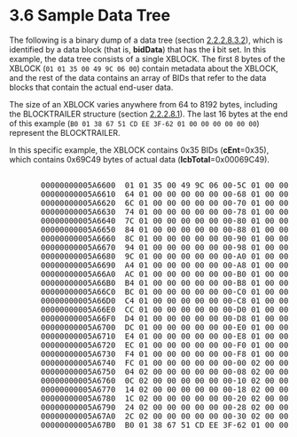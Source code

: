 <html dir="LTR" xmlns:mshelp="http://msdn.microsoft.com/mshelp" xmlns:ddue="http://ddue.schemas.microsoft.com/authoring/2003/5" xmlns:xlink="http://www.w3.org/1999/xlink" xmlns:tool="http://www.microsoft.com/tooltip">
    <head>
        <meta http-equiv="Content-Type" content="text/html; CHARSET=utf-8"></meta>
        <meta name="save" content="history"></meta>
        <title>3.6 Sample Data Tree</title>
        <xml>
            <mshelp:toctitle title="3.6 Sample Data Tree"></mshelp:toctitle>
            <mshelp:rltitle title="[MS-PST]: Sample Data Tree"></mshelp:rltitle>
            <mshelp:keyword index="A" term="c65f1100-6dde-4a41-8eaf-db907c9dbb8a"></mshelp:keyword>
            <mshelp:attr name="DCSext.ContentType" value="open specification"></mshelp:attr>
            <mshelp:attr name="AssetID" value="c65f1100-6dde-4a41-8eaf-db907c9dbb8a"></mshelp:attr>
            <mshelp:attr name="TopicType" value="kbRef"></mshelp:attr>
            <mshelp:attr name="DCSext.Title" value="[MS-PST]: Sample Data Tree" />
        </xml>
    </head>
    <body>
        <div id="header">
            <h1 class="heading">3.6 Sample Data Tree</h1>
        </div>
        <div id="mainSection">
            <div id="mainBody">
                <div id="allHistory" class="saveHistory"></div>
                <div id="sectionSection0" class="section" name="collapseableSection">
                    

<p>The following is a binary dump of a data tree (section <a href="45688317-46fb-4038-9ed3-b845d80bdabb.htm">2.2.2.8.3.2</a>), which is
identified by a data block (that is, <b>bidData</b>) that has the <b>i</b> bit
set. In this example, the data tree consists of a single XBLOCK. The first 8
bytes of the XBLOCK (<code>01 01 35 00 49 9C 06 00</code>)
contain metadata about the XBLOCK, and the rest of the data contains an array
of BIDs that refer to the data blocks that contain the actual end-user data. </p>

<p>The size of an XBLOCK varies anywhere from 64 to 8192 bytes,
including the BLOCKTRAILER structure (section <a href="a14943ef-70c2-403f-898c-5bc3747117e1.htm">2.2.2.8.1</a>). The last 16
bytes at the end of this example (<code>B0 01 38 67 51 CD EE 3F-62 01 00 00 00 00 00 00</code>) represent the BLOCKTRAILER.</p>

<p>In this specific example, the XBLOCK contains 0x35 BIDs (<b>cEnt</b>=0x35),
which contains 0x69C49 bytes of actual data (<b>lcbTotal</b>=0x00069C49).</p>

<dl>
<dd>
<div><pre>  
  00000000005A6600  01 01 35 00 49 9C 06 00-5C 01 00 00 00 00 00 00  *..5.I...\.......*
  00000000005A6610  64 01 00 00 00 00 00 00-68 01 00 00 00 00 00 00  *d.......h.......*
  00000000005A6620  6C 01 00 00 00 00 00 00-70 01 00 00 00 00 00 00  *l.......p.......*
  00000000005A6630  74 01 00 00 00 00 00 00-78 01 00 00 00 00 00 00  *t.......x.......*
  00000000005A6640  7C 01 00 00 00 00 00 00-80 01 00 00 00 00 00 00  *|...............*
  00000000005A6650  84 01 00 00 00 00 00 00-88 01 00 00 00 00 00 00  *................*
  00000000005A6660  8C 01 00 00 00 00 00 00-90 01 00 00 00 00 00 00  *................*
  00000000005A6670  94 01 00 00 00 00 00 00-98 01 00 00 00 00 00 00  *................*
  00000000005A6680  9C 01 00 00 00 00 00 00-A0 01 00 00 00 00 00 00  *................*
  00000000005A6690  A4 01 00 00 00 00 00 00-A8 01 00 00 00 00 00 00  *................*
  00000000005A66A0  AC 01 00 00 00 00 00 00-B0 01 00 00 00 00 00 00  *................*
  00000000005A66B0  B4 01 00 00 00 00 00 00-B8 01 00 00 00 00 00 00  *................*
  00000000005A66C0  BC 01 00 00 00 00 00 00-C0 01 00 00 00 00 00 00  *................*
  00000000005A66D0  C4 01 00 00 00 00 00 00-C8 01 00 00 00 00 00 00  *................*
  00000000005A66E0  CC 01 00 00 00 00 00 00-D0 01 00 00 00 00 00 00  *................*
  00000000005A66F0  D4 01 00 00 00 00 00 00-D8 01 00 00 00 00 00 00  *................*
  00000000005A6700  DC 01 00 00 00 00 00 00-E0 01 00 00 00 00 00 00  *................*
  00000000005A6710  E4 01 00 00 00 00 00 00-E8 01 00 00 00 00 00 00  *................*
  00000000005A6720  EC 01 00 00 00 00 00 00-F0 01 00 00 00 00 00 00  *................*
  00000000005A6730  F4 01 00 00 00 00 00 00-F8 01 00 00 00 00 00 00  *................*
  00000000005A6740  FC 01 00 00 00 00 00 00-00 02 00 00 00 00 00 00  *................*
  00000000005A6750  04 02 00 00 00 00 00 00-08 02 00 00 00 00 00 00  *................*
  00000000005A6760  0C 02 00 00 00 00 00 00-10 02 00 00 00 00 00 00  *................*
  00000000005A6770  14 02 00 00 00 00 00 00-18 02 00 00 00 00 00 00  *................*
  00000000005A6780  1C 02 00 00 00 00 00 00-20 02 00 00 00 00 00 00  *........ .......*
  00000000005A6790  24 02 00 00 00 00 00 00-28 02 00 00 00 00 00 00  *$.......(.......*
  00000000005A67A0  2C 02 00 00 00 00 00 00-30 02 00 00 00 00 00 00  *,.......0.......*
  00000000005A67B0  B0 01 38 67 51 CD EE 3F-62 01 00 00 00 00 00 00  *..8gQ..?b.......*
</pre></div>
</dd></dl>
                </div>
            </div>
        </div>
    </body>
</html>
